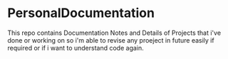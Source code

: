 # PersonalDocumentation
This repo contains Documentation Notes and Details of Projects that i've done or working on so i'm able to revise any proeject in future easily if required or if i want to understand code again.
